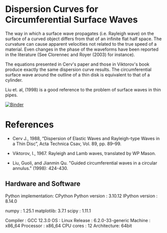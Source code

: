 # Dispersion Curves for Circumferential Surface Waves

The way in which a surface wave propagates (i.e. Rayleigh wave) on the surface of a curved object differs from that of 
an infinite flat half space.  The curvature can cause apparent velocities not related to the true speed of a
material.  Even changes in the phase of the waveforms have been reported in the literature (See Clorennec and Royer (2003)
for instance).

The equations presented in Cerv's paper and those in Viktorov's book produce exactly the same dispersion curve results.  The circumferential
surface wave around the outline of a thin disk is equivalent to that of a cylinder.

Liu et. al, (1998) is a good reference to the problem of surface waves in thin pipes. 

[![Binder](https://mybinder.org/badge_logo.svg)](https://mybinder.org/v2/gh/edur409/Circumferential-Surface-Waves/HEAD)

# References

- Cerv J., 1988, “Dispersion of Elastic Waves and Rayleigh-type Waves in a Thin Disc”,
  Acta Technica Csav, Vol. 89, pp. 89–99.

- Viktorov, I., 1967. Rayleigh and Lamb waves, translated by WP Mason.
  
- Liu, Guoli, and Jianmin Qu. "Guided circumferential waves in a circular annulus." (1998): 424-430.

## Hardware and Software

Python implementation: CPython
Python version       : 3.10.12
IPython version      : 8.14.0

numpy     : 1.25.1
matplotlib: 3.7.1
scipy     : 1.11.1

Compiler    : GCC 12.3.0
OS          : Linux
Release     : 6.2.0-33-generic
Machine     : x86_64
Processor   : x86_64
CPU cores   : 12
Architecture: 64bit

